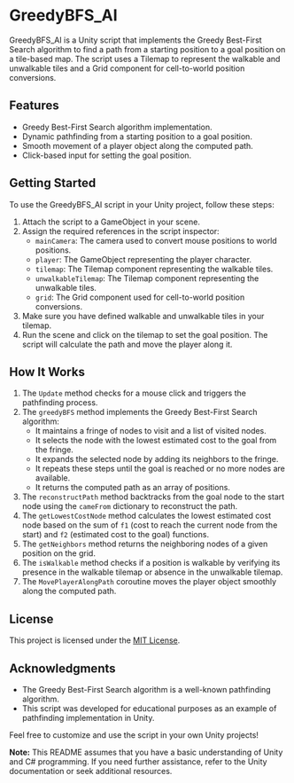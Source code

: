 # GreedyBFS_AI

GreedyBFS_AI is a Unity script that implements the Greedy Best-First Search algorithm to find a path from a starting position to a goal position on a tile-based map. The script uses a Tilemap to represent the walkable and unwalkable tiles and a Grid component for cell-to-world position conversions.

## Features

- Greedy Best-First Search algorithm implementation.
- Dynamic pathfinding from a starting position to a goal position.
- Smooth movement of a player object along the computed path.
- Click-based input for setting the goal position.

## Getting Started

To use the GreedyBFS_AI script in your Unity project, follow these steps:

1. Attach the script to a GameObject in your scene.
2. Assign the required references in the script inspector:
   - `mainCamera`: The camera used to convert mouse positions to world positions.
   - `player`: The GameObject representing the player character.
   - `tilemap`: The Tilemap component representing the walkable tiles.
   - `unwalkableTilemap`: The Tilemap component representing the unwalkable tiles.
   - `grid`: The Grid component used for cell-to-world position conversions.
3. Make sure you have defined walkable and unwalkable tiles in your tilemap.
4. Run the scene and click on the tilemap to set the goal position. The script will calculate the path and move the player along it.

## How It Works

1. The `Update` method checks for a mouse click and triggers the pathfinding process.
2. The `greedyBFS` method implements the Greedy Best-First Search algorithm:
   - It maintains a fringe of nodes to visit and a list of visited nodes.
   - It selects the node with the lowest estimated cost to the goal from the fringe.
   - It expands the selected node by adding its neighbors to the fringe.
   - It repeats these steps until the goal is reached or no more nodes are available.
   - It returns the computed path as an array of positions.
3. The `reconstructPath` method backtracks from the goal node to the start node using the `cameFrom` dictionary to reconstruct the path.
4. The `getLowestCostNode` method calculates the lowest estimated cost node based on the sum of `f1` (cost to reach the current node from the start) and `f2` (estimated cost to the goal) functions.
5. The `getNeighbors` method returns the neighboring nodes of a given position on the grid.
6. The `isWalkable` method checks if a position is walkable by verifying its presence in the walkable tilemap or absence in the unwalkable tilemap.
7. The `MovePlayerAlongPath` coroutine moves the player object smoothly along the computed path.

## License

This project is licensed under the [MIT License](LICENSE).

## Acknowledgments

- The Greedy Best-First Search algorithm is a well-known pathfinding algorithm.
- This script was developed for educational purposes as an example of pathfinding implementation in Unity.

Feel free to customize and use the script in your own Unity projects!

**Note:** This README assumes that you have a basic understanding of Unity and C# programming. If you need further assistance, refer to the Unity documentation or seek additional resources.
